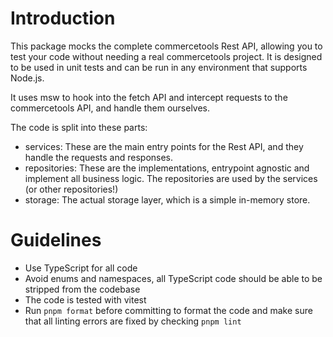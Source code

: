 # Introduction

This package mocks the complete commercetools Rest API, allowing you to test your
code without needing a real commercetools project. It is designed to be used in
unit tests and can be run in any environment that supports Node.js.

It uses msw to hook into the fetch API and intercept requests to the
commercetools API, and handle them ourselves.

The code is split into these parts:
 - services: These are the main entry points for the Rest API, and they handle the requests and responses.
 - repositories: These are the implementations, entrypoint agnostic and implement all business logic. The repositories are used by the services (or other repositories!)
 - storage: The actual storage layer, which is a simple in-memory store.


# Guidelines
- Use TypeScript for all code
- Avoid enums and namespaces, all TypeScript code should be able to be stripped from the codebase
- The code is tested with vitest
- Run `pnpm format` before committing to format the code and make sure that all linting errors are fixed by checking `pnpm lint`
